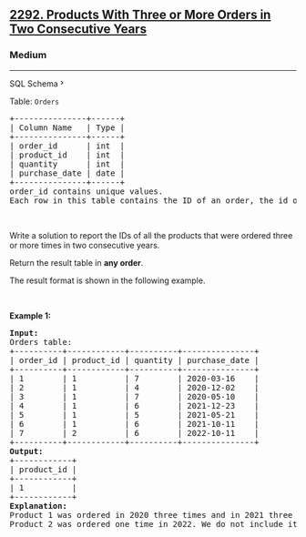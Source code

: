 <h2><a href="https://leetcode.com/problems/products-with-three-or-more-orders-in-two-consecutive-years/">2292. Products With Three or More Orders in Two Consecutive Years</a></h2><h3>Medium</h3><hr><div class="sql-schema-wrapper__3VBi"><a class="sql-schema-link__3cEg">SQL Schema<svg viewBox="0 0 24 24" width="1em" height="1em" class="icon__1Md2"><path fill-rule="evenodd" d="M10 6L8.59 7.41 13.17 12l-4.58 4.59L10 18l6-6z"></path></svg></a></div><div><p>Table: <code>Orders</code></p>

<pre>+---------------+------+
| Column Name   | Type |
+---------------+------+
| order_id      | int  |
| product_id    | int  |
| quantity      | int  |
| purchase_date | date |
+---------------+------+
order_id contains unique values.
Each row in this table contains the ID of an order, the id of the product purchased, the quantity, and the purchase date.
</pre>

<p>&nbsp;</p>

<p>Write a solution to report the IDs of all the products that were ordered three or more times in two consecutive years.</p>

<p>Return the result table in <strong>any order</strong>.</p>

<p>The&nbsp;result format is shown in the following example.</p>

<p>&nbsp;</p>
<p><strong class="example">Example 1:</strong></p>

<pre><strong>Input:</strong> 
Orders table:
+----------+------------+----------+---------------+
| order_id | product_id | quantity | purchase_date |
+----------+------------+----------+---------------+
| 1        | 1          | 7        | 2020-03-16    |
| 2        | 1          | 4        | 2020-12-02    |
| 3        | 1          | 7        | 2020-05-10    |
| 4        | 1          | 6        | 2021-12-23    |
| 5        | 1          | 5        | 2021-05-21    |
| 6        | 1          | 6        | 2021-10-11    |
| 7        | 2          | 6        | 2022-10-11    |
+----------+------------+----------+---------------+
<strong>Output:</strong> 
+------------+
| product_id |
+------------+
| 1          |
+------------+
<strong>Explanation:</strong> 
Product 1 was ordered in 2020 three times and in 2021 three times. Since it was ordered three times in two consecutive years, we include it in the answer.
Product 2 was ordered one time in 2022. We do not include it in the answer.
</pre>
</div>